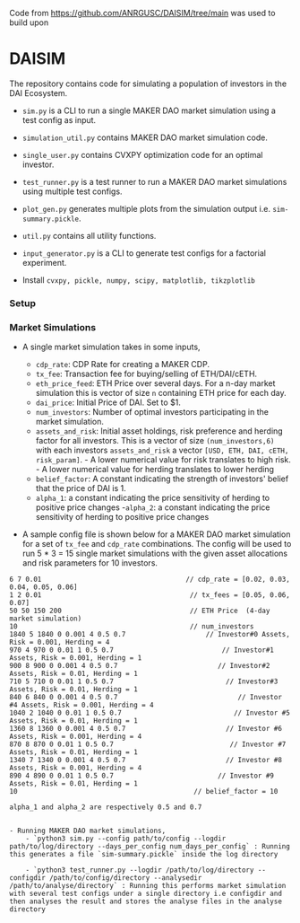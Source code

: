 Code from https://github.com/ANRGUSC/DAISIM/tree/main was used to build upon

# DAISIM
The repository contains code for simulating a population of investors in the DAI Ecosystem. 

- `sim.py` is a CLI to run a single MAKER DAO market simulation using a test config as input.
- `simulation_util.py` contains MAKER DAO market simulation code.
- `single_user.py` contains CVXPY optimization code for an optimal investor.
- `test_runner.py` is a test runner to run a MAKER DAO market simulations using multiple test configs.
- `plot_gen.py` generates multiple plots from the simulation output i.e. `sim-summary.pickle`.
- `util.py` contains all utility functions.
- `input_generator.py` is a CLI to generate test configs for a factorial experiment.

- Install `cvxpy, pickle, numpy, scipy, matplotlib, tikzplotlib`
### Setup

### Market Simulations
- A single market simulation takes in some inputs,
    - `cdp_rate`: CDP Rate for creating a MAKER CDP.
    - `tx_fee`: Transaction fee for buying/selling of ETH/DAI/cETH.
    - `eth_price_feed`: ETH Price over several days. For a n-day market simulation this is vector of size `n` containing ETH price for each day. 
    - `dai_price`: Initial Price of DAI. Set to $1.
    - `num_investors`: Number of optimal investors participating in the market simulation.
    - `assets_and_risk`: Initial asset holdings, risk preference and herding factor for all investors. This is a vector of size `(num_investors,6)` with each 
    investors `assets_and_risk` a vector `[USD, ETH, DAI, cETH, risk_param]`.
            - A lower numerical value for risk translates to high risk.
            - A lower numerical value for herding translates to lower herding
    - `belief_factor`: A constant indicating the strength of investors' belief that the price of DAI is 1.
    - `alpha_1`: a constant indicating the price sensitivity of herding to positive price changes
    -`alpha_2`: a constant indicating the price sensitivity of herding to positive price changes
    
   

- A sample config file is shown below for a MAKER DAO market simulation for a set of `tx_fee` and `cdp_rate` combinations. The config
will be used to run 5 * 3 = 15 single market simulations with the given asset allocations and risk parameters for 10 investors.
```editorconfig
6 7 0.01                                    // cdp_rate = [0.02, 0.03, 0.04, 0.05, 0.06]
1 2 0.01                                     // tx_fees = [0.05, 0.06, 0.07]
50 50 150 200                                // ETH Price  (4-day market simulation)
10                                           // num_investors
1840 5 1840 0 0.001 4 0.5 0.7                    // Investor#0 Assets, Risk = 0.001, Herding = 4
970 4 970 0 0.01 1 0.5 0.7                           // Investor#1 Assets, Risk = 0.001, Herding = 1
900 8 900 0 0.001 4 0.5 0.7                         // Investor#2 Assets, Risk = 0.01, Herding = 1
710 5 710 0 0.01 1 0.5 0.7                            // Investor#3 Assets, Risk = 0.01, Herding = 1
840 6 840 0 0.001 4 0.5 0.7                              // Investor #4 Assets, Risk = 0.001, Herding = 4
1040 2 1040 0 0.01 1 0.5 0.7                            // Investor #5 Assets, Risk = 0.01, Herding = 1
1360 8 1360 0 0.001 4 0.5 0.7                         // Investor #6 Assets, Risk = 0.001, Herding = 4
870 8 870 0 0.01 1 0.5 0.7                             // Investor #7 Assets, Risk = 0.01, Herding = 1
1340 7 1340 0 0.001 4 0.5 0.7                         // Investor #8 Assets, Risk = 0.001, Herding = 4
890 4 890 0 0.01 1 0.5 0.7                          // Investor #9 Assets, Risk = 0.01, Herding = 1
10                                            // belief_factor = 10

alpha_1 and alpha_2 are respectively 0.5 and 0.7


- Running MAKER DAO market simulations,
    - `python3 sim.py --config path/to/config --logdir path/to/log/directory --days_per_config num_days_per_config` : Running this generates a file `sim-summary.pickle` inside the log directory

    - `python3 test_runner.py --logdir /path/to/log/directory --configdir /path/to/config/directory --analysedir /path/to/analyse/directory` : Running this performs market simulation with several test configs under a single directory i.e configdir and then analyses the result and stores the analyse files in the analyse directory
